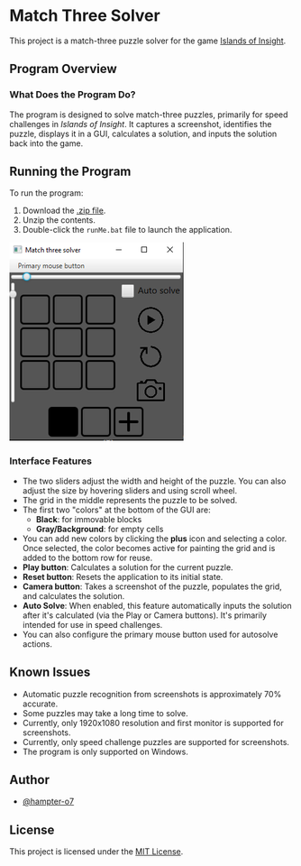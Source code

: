 # Match Three Solver

This project is a match-three puzzle solver for the game [Islands of Insight](https://store.steampowered.com/app/2071500/Islands_of_Insight/).

## Program Overview

### What Does the Program Do?

The program is designed to solve match-three puzzles, primarily for speed challenges in *Islands of Insight*. It captures a screenshot, identifies the puzzle, displays it in a GUI, calculates a solution, and inputs the solution back into the game.

## Running the Program

To run the program:

1. Download the [.zip file](https://github.com/hampter-o7/match_three_solver/releases/latest).
2. Unzip the contents.
3. Double-click the `runMe.bat` file to launch the application.

![program image](program.png)

### Interface Features

- The two sliders adjust the width and height of the puzzle. You can also adjust the size by hovering sliders and using scroll wheel.
- The grid in the middle represents the puzzle to be solved.
- The first two "colors" at the bottom of the GUI are:
  - **Black**: for immovable blocks
  - **Gray/Background**: for empty cells
- You can add new colors by clicking the **plus** icon and selecting a color. Once selected, the color becomes active for painting the grid and is added to the bottom row for reuse.
- **Play button**: Calculates a solution for the current puzzle.
- **Reset button**: Resets the application to its initial state.
- **Camera button**: Takes a screenshot of the puzzle, populates the grid, and calculates the solution.
- **Auto Solve**: When enabled, this feature automatically inputs the solution after it's calculated (via the Play or Camera buttons). It's primarily intended for use in speed challenges.
- You can also configure the primary mouse button used for autosolve actions.

## Known Issues

- Automatic puzzle recognition from screenshots is approximately 70% accurate.
- Some puzzles may take a long time to solve.
- Currently, only 1920x1080 resolution and first monitor is supported for screenshots.
- Currently, only speed challenge puzzles are supported for screenshots.
- The program is only supported on Windows.

## Author

- [@hampter-o7](https://www.github.com/hampter-o7)

## License

This project is licensed under the [MIT License](https://choosealicense.com/licenses/mit/).

